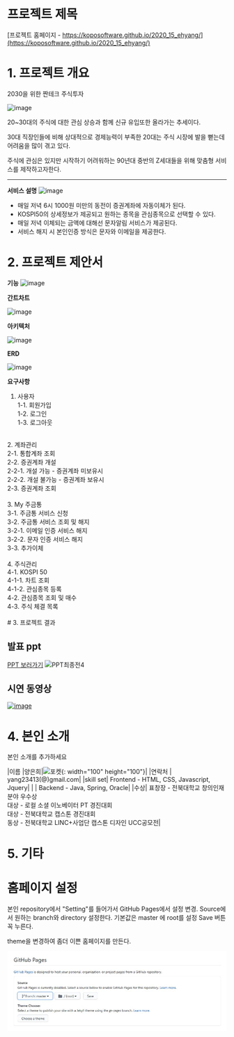 # 프로젝트 제목

[프로젝트 홈페이지 - https://koposoftware.github.io/2020_15_ehyang/](https://koposoftware.github.io/2020_15_ehyang/)

# 1. 프로젝트 개요

2030을 위한 짠테크 주식투자

![image](https://user-images.githubusercontent.com/63223374/95170277-25f01000-07ef-11eb-931b-404eb727b7b8.png)

20~30대의 주식에 대한 관심 상승과 함께 신규 유입또한 올라가는 추세이다.

30대 직장인들에 비해 상대적으로 경제능력이 부족한 20대는 주식 시장에 발을 뻗는데 어려움을 많이 겪고 있다.

주식에 관심은 있지만 시작하기 어려워하는 90년대 중반의 Z세대들을 위해 맞춤형 서비스를 제작하고자한다.

<hr>

**서비스 설명**
![image](https://user-images.githubusercontent.com/63223374/95173884-44a4d580-07f4-11eb-8605-c971f85179c2.png)
- 매일 저녁 6시 1000원 미만의 동전이 증권계좌에 자동이체가 된다.
- KOSPI50의 상세정보가 제공되고 원하는 종목을 관심종목으로 선택할 수 있다.
- 매일 저녁 이체되는 금액에 대해선 문자알림 서비스가 제공된다.
- 서비스 해지 시 본인인증 방식은 문자와 이메일을 제공한다.


# 2. 프로젝트 제안서

**기능**
![image](https://user-images.githubusercontent.com/63223374/95174470-12e03e80-07f5-11eb-9a4f-b6756391165a.png)

**간트차트**

![image](https://user-images.githubusercontent.com/63223374/95173333-7cf7e400-07f3-11eb-9189-c9848556499d.png)

**아키텍처**

![image](https://user-images.githubusercontent.com/63223374/95173540-c5170680-07f3-11eb-9ee4-b9362116084d.png)

**ERD**

![image](https://user-images.githubusercontent.com/63223374/95173503-b7618100-07f3-11eb-8e08-eb67408519ce.png)

**요구사항**
1. 사용자<br>
   1-1. 회원가입<br>
   1-2. 로그인<br>
   1-3. 로그아웃<br>
<br>
 2. 계좌관리<br>
   2-1. 통합계좌 조회<br>
   2-2. 증권계좌 개설<br>
     2-2-1. 개설 가능 - 증권계좌 미보유시<br>
     2-2-2. 개설 불가능 - 증권계좌 보유시<br>
   2-3. 증권계좌 조회<br>
 <br>
 3. My 주금통<br>
   3-1. 주금통 서비스 신청<br>
   3-2. 주금통 서비스 조회 및 해지<br>
     3-2-1. 이메일 인증 서비스 해지<br>
     3-2-2. 문자 인증 서비스 해지<br>
   3-3. 추가이체<br>
<br>
 4. 주식관리<br>
   4-1. KOSPI 50<br>
     4-1-1. 차트 조회<br>
     4-1-2. 관심종목 등록<br>
   4-2. 관심종목 조회 및 매수<br>
   4-3. 주식 체결 목록<br>
<br>
# 3. 프로젝트 결과

## 발표 ppt 
<a href = "https://github.com/koposoftware/2020_15_ehyang/blob/master/PPT/Z%EC%84%B8%EB%8C%80%EB%A5%BC%20%EC%9C%84%ED%95%9C%20%EC%A7%A0%ED%85%8C%ED%81%AC%20%EC%A3%BC%EC%8B%9D%ED%88%AC%EC%9E%90.pdf"> PPT 보러가기</a>
![PPT최종전4](https://user-images.githubusercontent.com/63223374/95171365-c1ce4b80-07f0-11eb-880d-3d81784a86ef.png)

## 시연 동영상 

[![image](https://user-images.githubusercontent.com/63223374/95173119-399d7580-07f3-11eb-87f1-62dbf09ba9ca.png)
](https://youtu.be/lN5YcNwOwX0)

# 4. 본인 소개

본인 소개를 추가하세요

|이름 |양은희|![포켓](https://user-images.githubusercontent.com/63223374/95202290-13d89680-081c-11eb-992e-be8834d96450.jpg){: width="100" height="100"}|
|연락처 | yang23413(@)gmail.com|
|skill set| Frontend - HTML, CSS, Javascript, Jquery|
| | Backend - Java, Spring, Oracle|
|수상| 표창장 - 전북대학교 창의인재분야 우수상<br>
대상 - 로컬 소셜 이노베이터 PT 경진대회<br>
대상 - 전북대학교 캡스톤 경진대회<br>
동상 - 전북대학교 LINC+사업단 캡스톤 디자인 UCC공모전|

# 5. 기타



# 홈페이지 설정

 본인 repository에서 "Setting"를 들어가서 GitHub Pages에서 설정 변경.
 <Source>
 Source에서 원하는 branch와 directory 설정한다. 
 기본값은 master 에 root를 설정 
 Save 버튼 꼭 누른다.

 <Theme Chooser>
 theme을 변경하여 좀더 이쁜 홈페이지를 만든다.

   <img src="homepage.JPG"/><br>
